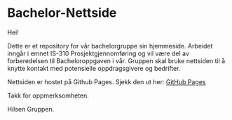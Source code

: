# Bachelor-Nettside
Hei!

Dette er et repository for vår bachelorgruppe sin hjemmeside. 
Arbeidet inngår i emnet IS-310 Prosjektgjennomføring og vil være del av forberedelsen til Bacheloroppgaven i vår.
Gruppen skal bruke nettsiden til å knytte kontakt med potensielle oppdragsgivere og bedrifter.

Nettsiden er hostet på Github Pages. Sjekk den ut her: [GitHub Pages](https://is-304-bachelor.github.io/bachelor-nettside/)

Takk for oppmerksomheten. 

Hilsen Gruppen.
